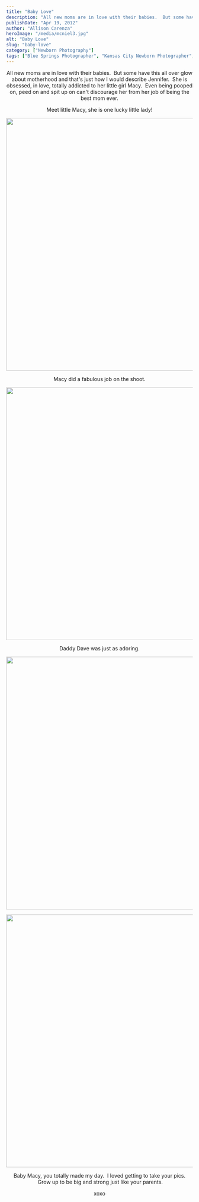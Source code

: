 ```yaml
---
title: "Baby Love"
description: "All new moms are in love with their babies.  But some have this all over glow about motherhood and that&apos;s "
publishDate: "Apr 19, 2012"
author: "Allison Carenza"
heroImage: "/media/mcniel3.jpg"
alt: "Baby Love"
slug: "baby-love"
category: ["Newborn Photography"]
tags: ["Blue Springs Photographer", "Kansas City Newborn Photographer", "Newborn Photography"]
---
```


<p style="text-align: center;">All new moms are in love with their babies.  But some have this all over glow about motherhood and that&apos;s just how I would describe Jennifer.  She is obsessed, in love, totally addicted to her little girl Macy.  Even being pooped on, peed on and spit up on can&apos;t discourage her from her job of being the best mom ever.</p>
<p style="text-align: center;">Meet little Macy, she is one lucky little lady!</p>
<p style="text-align: center;"><img class="aligncenter size-full wp-image-4047" title="mcniel3" src="/media/mcniel3.jpg" alt="" width="930" height="680"   /></p>
<p style="text-align: center;">Macy did a fabulous job on the shoot.</p>
<p style="text-align: center;"><img class="aligncenter size-full wp-image-4046" title="McNiel2" src="/media/McNiel2.jpg" alt="" width="930" height="680" /></p>
<p style="text-align: center;">Daddy Dave was just as adoring.</p>
<p style="text-align: center;"><img class="aligncenter size-full wp-image-4048" title="mcniel4" src="/media/mcniel4.jpg" alt="" width="930" height="680"   /></p>
<p style="text-align: center;">
<p style="text-align: center;"><img class="aligncenter size-full wp-image-4045" title="McNiel1" src="/media/McNiel1.jpg" alt="" width="930" height="680"   /></p>
<p style="text-align: center;">Baby Macy, you totally made my day.  I loved getting to take your pics.  Grow up to be big and strong just like your parents.</p>
<p style="text-align: center;">xoxo</p>
